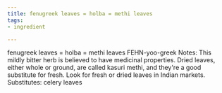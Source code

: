 ```yaml
---
title: fenugreek leaves = holba = methi leaves
tags:
- ingredient

---
```

fenugreek leaves = holba = methi leaves FEHN-yoo-greek Notes: This mildly bitter herb is believed to have medicinal properties. Dried leaves, either whole or ground, are called kasuri methi, and they're a good substitute for fresh. Look for fresh or dried leaves in Indian markets. Substitutes: celery leaves
